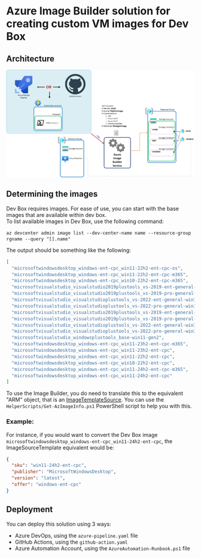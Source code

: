 # Azure Image Builder solution for creating custom VM images for Dev Box

## Architecture

![Architecture](Architecture.png "Architecture")

## Determining the images

Dev Box requires images. For ease of use, you can start with the base images that are available within dev box.<br/>
To list available images in Dev Box, use the following command:

```shell
az devcenter admin image list --dev-center-name name --resource-group rgname --query "[].name"
```

The output should be something like the following:

```json
[
  "microsoftwindowsdesktop_windows-ent-cpc_win11-22h2-ent-cpc-os",
  "microsoftwindowsdesktop_windows-ent-cpc_win11-22h2-ent-cpc-m365",
  "microsoftwindowsdesktop_windows-ent-cpc_win10-22h2-ent-cpc-m365",
  "microsoftvisualstudio_visualstudio2019plustools_vs-2019-ent-general-win11-m365-gen2",
  "microsoftvisualstudio_visualstudio2019plustools_vs-2019-pro-general-win11-m365-gen2",
  "microsoftvisualstudio_visualstudioplustools_vs-2022-ent-general-win11-m365-gen2",
  "microsoftvisualstudio_visualstudioplustools_vs-2022-pro-general-win11-m365-gen2",
  "microsoftvisualstudio_visualstudio2019plustools_vs-2019-ent-general-win10-m365-gen2",
  "microsoftvisualstudio_visualstudio2019plustools_vs-2019-pro-general-win10-m365-gen2",
  "microsoftvisualstudio_visualstudioplustools_vs-2022-ent-general-win10-m365-gen2",
  "microsoftvisualstudio_visualstudioplustools_vs-2022-pro-general-win10-m365-gen2",
  "microsoftvisualstudio_windowsplustools_base-win11-gen2",
  "microsoftwindowsdesktop_windows-ent-cpc_win11-23h2-ent-cpc-m365",
  "microsoftwindowsdesktop_windows-ent-cpc_win11-23h2-ent-cpc",
  "microsoftwindowsdesktop_windows-ent-cpc_win11-22h2-ent-cpc",
  "microsoftwindowsdesktop_windows-ent-cpc_win10-22h2-ent-cpc",
  "microsoftwindowsdesktop_windows-ent-cpc_win11-24h2-ent-cpc-m365",
  "microsoftwindowsdesktop_windows-ent-cpc_win11-24h2-ent-cpc"
]
```

To use the Image Builder, you do need to translate this to the equivalent "ARM" object, that is an [ImageTemplateSource](https://learn.microsoft.com/en-us/azure/templates/microsoft.virtualmachineimages/imagetemplates?pivots=deployment-language-bicep#imagetemplatesource-objects). You can use the `HelperScripts/Get-AzImageInfo.ps1` PowerShell script to help you with this.<br/>

### Example:
For instance, if you would want to convert the Dev Box image `microsoftwindowsdesktop_windows-ent-cpc_win11-24h2-ent-cpc`, the ImageSourceTemplate equivalent would be:

```json
{
  "sku": "win11-24h2-ent-cpc",
  "publisher": "MicrosoftWindowsDesktop",
  "version": "latest",
  "offer": "windows-ent-cpc"
}
```

## Deployment

You can deploy this solution using 3 ways:
- Azure DevOps, using the `azure-pipeline.yaml` file
- GitHub Actions, using the `github-action.yaml`
- Azure Automation Account, using the `AzureAutomation-Runbook.ps1` file